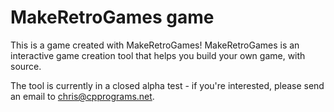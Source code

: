 # MakeRetroGames game

This is a game created with MakeRetroGames! MakeRetroGames is an interactive game creation tool that helps
you build your own game, with source. 

The tool is currently in a closed alpha test - if you're interested, please send an email
to chris@cpprograms.net. 